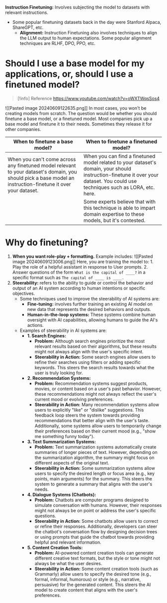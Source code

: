 **Instruction Finetuning:** Involves subjecting the model to datasets with relevant instructions. 
- Some popular finetuning datasets back in the day were Stanford Alpaca, ShareGPT, etc.
	- **Alignment:** Instruction Finetuning also involves techniques to align the LLM output to human expectations. Some popular alignment techniques are RLHF, DPO, PPO, etc.

# Should I use a base model for my applications, or, should I use a finetuned model?
> [!info] Reference
> https://www.youtube.com/watch?v=oWXTWqsSos4


![[Pasted image 20240609122635.png]]
In most cases, you won't be creating models from scratch. The question would be whether you should finetune a base model, or a finetuned model.
Most companies pick up a base model and finetune it to their needs. Sometimes they release it for other companies.

| When to finetune a base model?                                                                                                                               | When to finetune a finetuned model?                                                                                                                                            |
| ------------------------------------------------------------------------------------------------------------------------------------------------------------ | ------------------------------------------------------------------------------------------------------------------------------------------------------------------------------ |
| When you can't come across any finetuned model relevant to your dataset's domain, you should pick a base model an instruction-finetune it over your dataset. | When you can find a finetuned model related to your dataset's domain, your should instruction-finetune it over your dataset. You could use techniques such as LORA, etc. here. |
|                                                                                                                                                              | Some experts believe that with this technique is able to impart domain expertise to these models, but it's contested.                                                          |

# Why do finetuning?
1. **When you want role-play + formatting.**
   Example includes: 
   ![[Pasted image 20240609123006.png]]
   Here, you are training the model to:
	   1. Play the role of a helpful assistant in response to User prompts.
	   2. Answer questions of the form `What is the capital of ____?` in a specific format such as `The capital of ____ is ____.`
2. **Steerability:** refers to the ability to guide or control the behavior and output of an AI system according to human intentions or specific objectives.
	- Some techniques used to improve the steerability of AI systems are:
		- **Fine-tuning:** involves further training an existing AI model on new data that represents the desired behaviors and outputs.
		- **Human-in-the-loop systems:** These systems combine human oversight with AI capabilities, allowing humans to guide the AI's actions.
	- Examples of steerability in AI systems are:
		- **1. Search Engines:**
			- **Problem:** Although search engines prioritize the most relevant results based on their algorithms, but these results might not always align with the user's specific intent.
			- **Steerability in Action:** Some search engines allow users to refine their searches using filters or adding specific keywords. This steers the search results towards what the user is truly looking for.
		- **2. Recommendation Systems:**
			- **Problem:** Recommendation systems suggest products, movies, or content based on a user's past behavior. However, these recommendations might not always reflect the user's current mood or evolving preferences.
			- **Steerability in Action:** Many recommendation systems allow users to explicitly "like" or "dislike" suggestions. This feedback loop steers the system towards providing recommendations that better align with the user's taste. Additionally, some systems allow users to temporarily change their preferences based on their current mood (e.g., "show me something funny today").
		- **3. Text Summarization Systems:**
			- **Problem:** Text summarization systems automatically create summaries of longer pieces of text. However, depending on the summarization algorithm, the summary might focus on different aspects of the original text.
			- **Steerability in Action:** Some summarization systems allow users to specify the desired length or focus area (e.g., key points, main arguments) for the summary. This steers the system to generate a summary that aligns with the user's needs.
		- **4. Dialogue Systems (Chatbots):**
			- **Problem:** Chatbots are computer programs designed to simulate conversation with humans. However, their responses might not always be on point or address the user's specific questions.
		    - **Steerability in Action:** Some chatbots allow users to correct or refine their responses. Additionally, developers can steer the chatbot's conversation flow by designing decision trees or using prompts that guide the chatbot towards providing helpful and relevant information.
		- **5. Content Creation Tools:**
			- **Problem:** AI-powered content creation tools can generate different creative text formats, but the style or tone might not always be what the user desires.
		    - **Steerability in Action:** Some content creation tools (such as Grammarly) allow users to specify the desired tone (e.g., formal, informal, humorous) or style (e.g., narrative, persuasive) for the generated content. This steers the AI model to create content that aligns with the user's preferences.